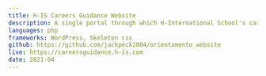 ```yaml
---
title: H-IS Careers Guidance Website
description: A single portal through which H-International School's career guidance department can update students on the latest events and blog posts, streamlining the process and facilitating communication.
languages: php
frameworks: WordPress, Skeleton css
github: https://github.com/jackpeck2004/orientamento_website
live: https://careersguidance.h-is.com
date: 2021-04
---
```

